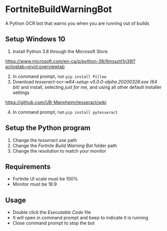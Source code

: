 # FortniteBuildWarningBot
A Python OCR bot that warns you when you are running out of builds
## Setup Windows 10
1. Install Python 3.8 through the Microsoft Store

https://www.microsoft.com/en-ca/p/python-38/9mssztt1n39l?activetab=pivot:overviewtab

2. In command prompt, run `pip install Pillow`
3. Download *tesseract-ocr-w64-setup-v5.0.0-alpha.20200328.exe (64 bit)* and install, selecting *just for me*, and using all other default installer settings

https://github.com/UB-Mannheim/tesseract/wiki

4. In command prompt, run `pip install pytesseract`

## Setup the Python program
1. Change the *tesseract.exe* path
2. Change the *Fortnite Build Warning Bot* folder path
3. Change the resolution to match your monitor

## Requirements
- Fortnite UI scale must be 100%
- Monitor must be 16:9

## Usage
- Double click the *Executable Code* file
- It will open in command prompt and beep to indicate it is running
- Close command prompt to stop the bot
